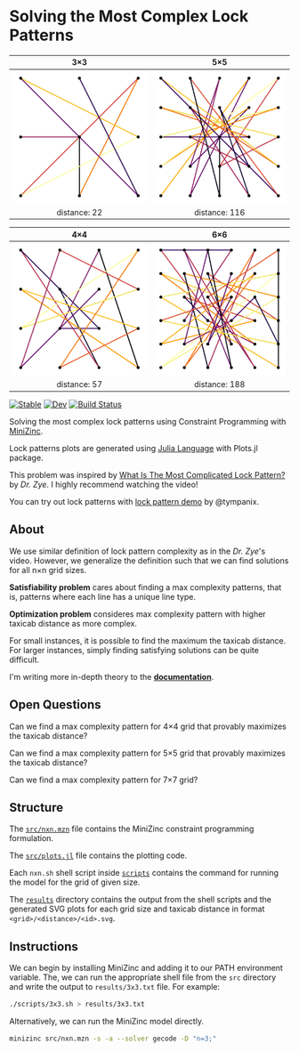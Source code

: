 # Solving the Most Complex Lock Patterns
3×3 | 5×5
:-:|:-:
![](results/3x3/22/8827232152991697021.svg) | ![](results/5x5/116/10911156195890606180.svg)
distance: 22 | distance: 116

4×4 | 6×6
:-:|:-:
![](results/4x4/57/10156495539748464886.svg) | ![](results/6x6/188/1547877444729350065.svg)
distance: 57 | distance: 188

[![Stable](https://img.shields.io/badge/docs-stable-blue.svg)](https://jaantollander.github.io/LockPatternComplexity.jl/stable)
[![Dev](https://img.shields.io/badge/docs-dev-blue.svg)](https://jaantollander.github.io/LockPatternComplexity.jl/dev)
[![Build Status](https://github.com/jaantollander/LockPatternComplexity.jl/workflows/CI/badge.svg)](https://github.com/jaantollander/LockPatternComplexity.jl/actions)

Solving the most complex lock patterns using Constraint Programming with [MiniZinc](https://www.minizinc.org/).

Lock patterns plots are generated using [Julia Language](https://julialang.org/) with Plots.jl package.

This problem was inspired by [What Is The Most Complicated Lock Pattern?](https://www.youtube.com/watch?v=PKjbBQ0PBCQ) by *Dr. Zye*. I highly recommend watching the video!

You can try out lock patterns with [lock pattern demo](https://tympanix.github.io/pattern-lock-js/) by @tympanix.


## About
We use similar definition of lock pattern complexity as in the *Dr. Zye*'s video. However, we generalize the definition such that we can find solutions for all n×n grid sizes.

**Satisfiability problem** cares about finding a max complexity patterns, that is, patterns where each line has a unique line type.

**Optimization problem** consideres max complexity pattern with higher taxicab distance as more complex.

For small instances, it is possible to find the maximum the taxicab distance. For larger instances, simply finding satisfying solutions can be quite difficult.

I'm writing more in-depth theory to the [**documentation**](https://jaantollander.github.io/LockPatternComplexity.jl/dev/).


## Open Questions
Can we find a max complexity pattern for 4×4 grid that provably maximizes the taxicab distance?

Can we find a max complexity pattern for 5×5 grid that provably maximizes the taxicab distance?

Can we find a max complexity pattern for 7×7 grid?

<!-- We can generalize the definition of pattern complexity as maximizing the number of line types used in the pattern as primary objective and maximizing the taxicab distance as secondary objective. In the generalized definition, every grid size would have solutions. Also, it would preserve the max complexity patterns. -->

<!-- A question that arises from the generalized definition is whether all grids have a generalized complexity pattern such that each line has a unique type. -->


## Structure
The [`src/nxn.mzn`](./src/nxn.mzn) file contains the MiniZinc constraint programming formulation.

The [`src/plots.jl`](./src/plots.jl) file contains the plotting code.

Each `nxn.sh` shell script inside [`scripts`](./scripts/) contains the command for running the model for the grid of given size.

The [`results`](./results/) directory contains the output from the shell scripts and the generated SVG plots for each grid size and taxicab distance in format `<grid>/<distance>/<id>.svg`.


## Instructions
We can begin by installing MiniZinc and adding it to our PATH environment variable. The, we can run the appropriate shell file from the `src` directory and write the output to `results/3x3.txt` file. For example:

```bash
./scripts/3x3.sh > results/3x3.txt
```

Alternatively, we can run the MiniZinc model directly.

```bash
minizinc src/nxn.mzn -s -a --solver gecode -D "n=3;"
```
